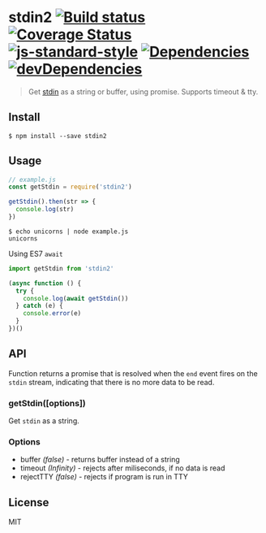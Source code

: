 # stdin2 [![Build status][travis-image]][travis-url] [![Coverage Status][coverage-image]][coverage-url] [![js-standard-style][standard-image]][standard-url] [![Dependencies][david-image]][david-url] [![devDependencies][david-dev-image]][david-dev-url]

> Get [stdin](https://nodejs.org/api/process.html#process_process_stdin) as a string or buffer, using promise.  Supports timeout & tty.

## Install

```
$ npm install --save stdin2
```

## Usage

```js
// example.js
const getStdin = require('stdin2')

getStdin().then(str => {
  console.log(str)
})
```

```
$ echo unicorns | node example.js
unicorns
```
Using ES7 `await`
```js
import getStdin from 'stdin2'

(async function () {
  try {
    console.log(await getStdin())
  } catch (e) {
    console.error(e)
  }
})()
```

## API

Function returns a promise that is resolved when the `end` event fires on the `stdin` stream, indicating that there is no more data to be read.

### getStdin([options])

Get `stdin` as a string.

### Options

  - buffer _(false)_ - returns buffer instead of a string
  - timeout _(Infinity)_ - rejects after miliseconds, if no data is read
  - rejectTTY _(false)_ - rejects if program is run in TTY

## License

MIT

[travis-image]: https://img.shields.io/travis/matjaz/stdin2/master.svg?style=flat
[travis-url]: https://travis-ci.org/matjaz/stdin2
[coverage-image]: https://img.shields.io/coveralls/matjaz/stdin2/master.svg?style=flat
[coverage-url]: https://coveralls.io/r/matjaz/stdin2
[standard-image]: https://img.shields.io/badge/code%20style-standard-brightgreen.svg
[standard-url]: http://standardjs.com
[david-image]: https://img.shields.io/david/matjaz/stdin2.svg?style=flat
[david-url]: https://david-dm.org/matjaz/stdin2
[david-dev-image]: https://img.shields.io/david/dev/matjaz/stdin2.svg?style=flat
[david-dev-url]: https://david-dm.org/matjaz/stdin2#info=devDependencies
